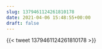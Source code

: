 ```yaml
---
slug: 1379461124261810178
date: 2021-04-06 15:48:55+00:00
draft: false
---
```


{{< tweet 1379461124261810178 >}}
